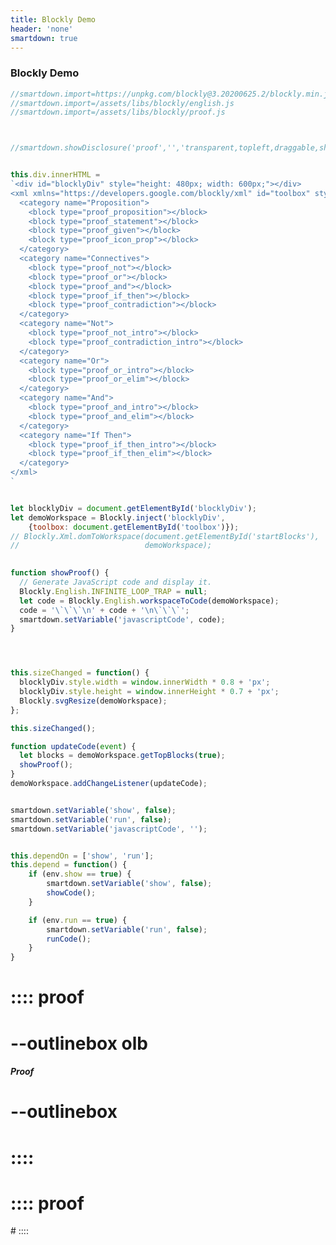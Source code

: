 ```yaml
---
title: Blockly Demo 
header: 'none'
smartdown: true
---
```

### Blockly Demo

```javascript /autoplay
//smartdown.import=https://unpkg.com/blockly@3.20200625.2/blockly.min.js
//smartdown.import=/assets/libs/blockly/english.js
//smartdown.import=/assets/libs/blockly/proof.js



//smartdown.showDisclosure('proof','','transparent,topleft,draggable,shadow,outline');


this.div.innerHTML = 
`<div id="blocklyDiv" style="height: 480px; width: 600px;"></div>
<xml xmlns="https://developers.google.com/blockly/xml" id="toolbox" style="display: none">
  <category name="Proposition">
    <block type="proof_proposition"></block>
    <block type="proof_statement"></block>
    <block type="proof_given"></block>
    <block type="proof_icon_prop"></block>
  </category>
  <category name="Connectives">
    <block type="proof_not"></block>
    <block type="proof_or"></block>
    <block type="proof_and"></block>
    <block type="proof_if_then"></block>
    <block type="proof_contradiction"></block>
  </category>
  <category name="Not">
    <block type="proof_not_intro"></block>
    <block type="proof_contradiction_intro"></block>
  </category>
  <category name="Or">
    <block type="proof_or_intro"></block>
    <block type="proof_or_elim"></block>
  </category>
  <category name="And">
    <block type="proof_and_intro"></block>
    <block type="proof_and_elim"></block>
  </category>
  <category name="If Then">
    <block type="proof_if_then_intro"></block>
    <block type="proof_if_then_elim"></block>
  </category>
</xml>
`


let blocklyDiv = document.getElementById('blocklyDiv');
let demoWorkspace = Blockly.inject('blocklyDiv',
    {toolbox: document.getElementById('toolbox')});
// Blockly.Xml.domToWorkspace(document.getElementById('startBlocks'),
//                            demoWorkspace);
                         

function showProof() {
  // Generate JavaScript code and display it.
  Blockly.English.INFINITE_LOOP_TRAP = null;
  let code = Blockly.English.workspaceToCode(demoWorkspace);
  code = '\`\`\`\n' + code + '\n\`\`\`';
  smartdown.setVariable('javascriptCode', code);
}




this.sizeChanged = function() {
  blocklyDiv.style.width = window.innerWidth * 0.8 + 'px';
  blocklyDiv.style.height = window.innerHeight * 0.7 + 'px';
  Blockly.svgResize(demoWorkspace);
};

this.sizeChanged();

function updateCode(event) {
  let blocks = demoWorkspace.getTopBlocks(true);
  showProof();
}
demoWorkspace.addChangeListener(updateCode);


smartdown.setVariable('show', false);
smartdown.setVariable('run', false);
smartdown.setVariable('javascriptCode', '');


this.dependOn = ['show', 'run'];
this.depend = function() {
	if (env.show == true) {
		smartdown.setVariable('show', false);
		showCode();
	}

	if (env.run == true) {
		smartdown.setVariable('run', false);
		runCode();
	}
}

```

# :::: proof
# --outlinebox olb

##### Proof
[](:!javascriptCode|markdown)

# --outlinebox 
# ::::
 
# :::: proof
<xml xmlns="https://developers.google.com/blockly/xml" id="startBlocks" style="display: none">
  <block type="proof_given" x="20" y="20">
    <value name="bool_statement">
      <block type="proof_if_then" >
        <value name="premise">
          <block type="proof_proposition" >
            <field name="symbol">FRIDAY</field>
            <field name="statement">it's Friday</field>
            <field name="negation">it's not Friday</field>
          </block>
        </value>
        <value name="conclusion">
          <block type="proof_not">
            <value name="prop">
              <block type="proof_proposition">
                <field name="symbol">SCHOOL_TOMORROW</field>
                <field name="statement">there's school tomorrow</field>
                <field name="negation">there's no school tomorrow</field>
              </block>
            </value>
          </block>
        </value>
      </block>
    </value>
    <next>
      <block type="proof_given" x="20" y="20">
        <value name="bool_statement">
          <block type="proof_if_then" >
            <value name="premise">
              <block type="proof_not">
                <value name="prop">
                  <block type="proof_proposition">
                    <field name="symbol">SCHOOL_TOMORROW</field>
                    <field name="statement">there's school tomorrow</field>
                    <field name="negation">there's no school tomorrow</field>
                  </block>
                </value>
              </block>
            </value>
            <value name="conclusion">
              <block type="proof_not">
                <value name="prop">
                  <block type="proof_proposition">
                    <field name="symbol">HOMEWORK_TONIGHT</field>
                    <field name="statement">I have homework tonight</field>
                    <field name="negation">I have no homework tonight</field>
                  </block>
                </value>
              </block>
            </value>
          </block>
        </value>
        <next>
          <block type="proof_if_then_intro">
            <value name="Assumption">
              <block type="proof_proposition" >
                <field name="symbol">FRIDAY</field>
                <field name="statement">it's Friday</field>
                <field name="negation">it's not Friday</field>
              </block>
            </value>
            <statement name="proof">
              <block type="proof_statement">
                <value name="bool_statement">
                  <block type="proof_not">
                    <value name="prop">
                      <block type="proof_proposition">
                        <field name="symbol">SCHOOL_TOMORROW</field>
                        <field name="statement">there's school tomorrow</field>
                        <field name="negation">there's no school tomorrow</field>
                      </block>
                    </value>
                  </block>            
                </value>
                <next>
                  <block type="proof_statement">
                    <value name="bool_statement">
                      <block type="proof_not">
                        <value name="prop">
                          <block type="proof_proposition">
                            <field name="symbol">HOMEWORK_TONIGHT</field>
                            <field name="statement">I have homework tonight</field>
                            <field name="negation">I have no homework tonight</field>
                          </block>
                        </value>
                      </block>                 
                    <value>
                  </block>
                </next>
              </block>
            </statement>
            <value name="if_then">
              <block type="proof_if_then" >
                <value name="premise">
                  <block type="proof_proposition" >
                    <field name="symbol">FRIDAY</field>
                    <field name="statement">it's Friday</field>
                    <field name="negation">it's not Friday</field>
                  </block>
                </value>
                <value name="conclusion">
                  <block type="proof_not">
                    <value name="prop">
                      <block type="proof_proposition">
                        <field name="symbol">HOMEWORK_TONIGHT</field>
                        <field name="statement">I have homework tonight</field>
                        <field name="negation">I have no homework tonight</field>
                      </block>
                    </value>
                  </block> 
                </value>
              </block>

            </value>
          </block>
        </next>
      </block>
    </next>
  </block>
</xml>
# ::::